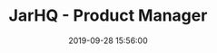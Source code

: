 ---
layout: inner
position: right
title: 'JarHQ - Product Manager'
date: 2019-09-28 15:56:00
categories: product management
tags: PM SaaS 
featured_image: '/img/posts/jarhq.png'
project_link: 'https://jarhq.com'
button_icon: 'link'
button_text: 'Visit Project'
lead_text: 'An easier way to collect and manage work requests'
---